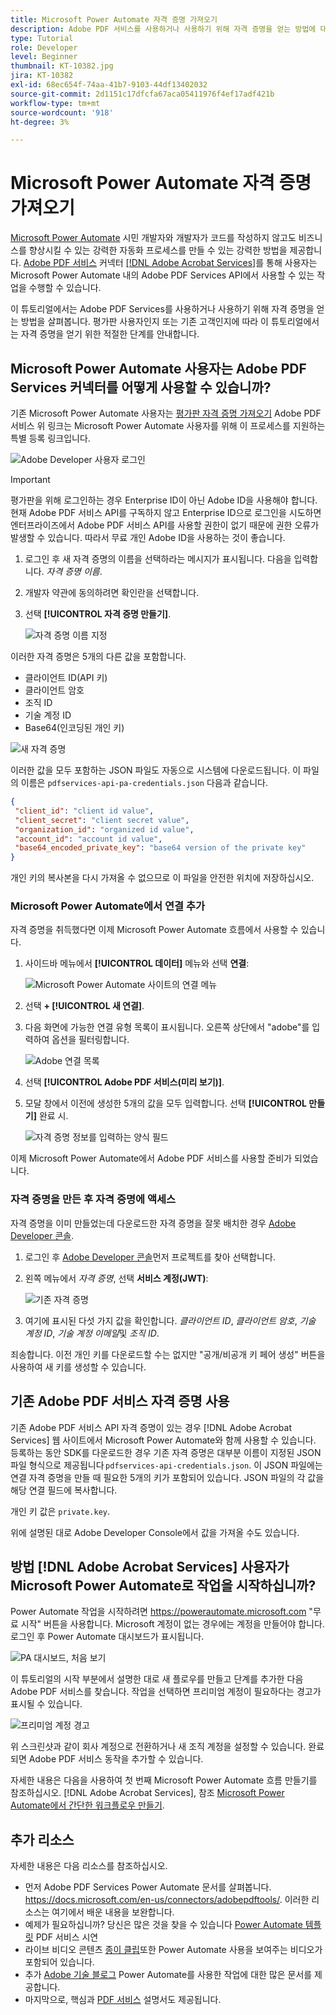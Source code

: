 ```yaml
---
title: Microsoft Power Automate 자격 증명 가져오기
description: Adobe PDF 서비스를 사용하거나 사용하기 위해 자격 증명을 얻는 방법에 대해 알아봅니다.
type: Tutorial
role: Developer
level: Beginner
thumbnail: KT-10382.jpg
jira: KT-10382
exl-id: 68ec654f-74aa-41b7-9103-44df13402032
source-git-commit: 2d1151c17dfcfa67aca05411976f4ef17adf421b
workflow-type: tm+mt
source-wordcount: '918'
ht-degree: 3%

---
```


# Microsoft Power Automate 자격 증명 가져오기

[Microsoft Power Automate](https://powerautomate.microsoft.com/ko-kr/) 시민 개발자와 개발자가 코드를 작성하지 않고도 비즈니스를 향상시킬 수 있는 강력한 자동화 프로세스를 만들 수 있는 강력한 방법을 제공합니다. [Adobe PDF 서비스](https://us.flow.microsoft.com/en-us/connectors/shared_adobepdftools/adobe-pdf-services/) 커넥터 [[!DNL Adobe Acrobat Services]](https://developer.adobe.com/document-services)를 통해 사용자는 Microsoft Power Automate 내의 Adobe PDF Services API에서 사용할 수 있는 작업을 수행할 수 있습니다.

이 튜토리얼에서는 Adobe PDF Services를 사용하거나 사용하기 위해 자격 증명을 얻는 방법을 살펴봅니다. 평가판 사용자인지 또는 기존 고객인지에 따라 이 튜토리얼에서는 자격 증명을 얻기 위한 적절한 단계를 안내합니다.

## Microsoft Power Automate 사용자는 Adobe PDF Services 커넥터를 어떻게 사용할 수 있습니까?

기존 Microsoft Power Automate 사용자는 [평가판 자격 증명 가져오기](https://www.adobe.com/go/powerautomate_getstarted_kr) Adobe PDF 서비스 위 링크는 Microsoft Power Automate 사용자를 위해 이 프로세스를 지원하는 특별 등록 링크입니다.

![Adobe Developer 사용자 로그인](assets/credentials_1.png)


>[!IMPORTANT]
> 평가판을 위해 로그인하는 경우 Enterprise ID이 아닌 Adobe ID을 사용해야 합니다. 현재 Adobe PDF 서비스 API를 구독하지 않고 Enterprise ID으로 로그인을 시도하면 엔터프라이즈에서 Adobe PDF 서비스 API를 사용할 권한이 없기 때문에 권한 오류가 발생할 수 있습니다. 따라서 무료 개인 Adobe ID을 사용하는 것이 좋습니다.
>

1. 로그인 후 새 자격 증명의 이름을 선택하라는 메시지가 표시됩니다. 다음을 입력합니다. *자격 증명 이름*.
1. 개발자 약관에 동의하려면 확인란을 선택합니다.
1. 선택 **[!UICONTROL 자격 증명 만들기]**.

   ![자격 증명 이름 지정](assets/credentials_2.png)

이러한 자격 증명은 5개의 다른 값을 포함합니다.

* 클라이언트 ID(API 키)
* 클라이언트 암호
* 조직 ID
* 기술 계정 ID
* Base64(인코딩된 개인 키)

![새 자격 증명](assets/credentials_3.png)

이러한 값을 모두 포함하는 JSON 파일도 자동으로 시스템에 다운로드됩니다. 이 파일의 이름은 `pdfservices-api-pa-credentials.json` 다음과 같습니다.

```json
{
 "client_id": "client id value",
 "client_secret": "client secret value",
 "organization_id": "organized id value",
 "account_id": "account id value",
 "base64_encoded_private_key": "base64 version of the private key"
}
```

개인 키의 복사본을 다시 가져올 수 없으므로 이 파일을 안전한 위치에 저장하십시오.

### Microsoft Power Automate에서 연결 추가

자격 증명을 취득했다면 이제 Microsoft Power Automate 흐름에서 사용할 수 있습니다.

1. 사이드바 메뉴에서 **[!UICONTROL 데이터]** 메뉴와 선택 **연결**:

   ![Microsoft Power Automate 사이트의 연결 메뉴](assets/credentials_4.png)

1. 선택 **+ [!UICONTROL 새 연결]**.

1. 다음 화면에 가능한 연결 유형 목록이 표시됩니다. 오른쪽 상단에서 &quot;adobe&quot;를 입력하여 옵션을 필터링합니다.

   ![Adobe 연결 목록](assets/credentials_5.png)

1. 선택 **[!UICONTROL Adobe PDF 서비스(미리 보기)]**.
1. 모달 창에서 이전에 생성한 5개의 값을 모두 입력합니다. 선택 **[!UICONTROL 만들기]** 완료 시.

   ![자격 증명 정보를 입력하는 양식 필드](assets/credentials_6.png)

이제 Microsoft Power Automate에서 Adobe PDF 서비스를 사용할 준비가 되었습니다.

### 자격 증명을 만든 후 자격 증명에 액세스

자격 증명을 이미 만들었는데 다운로드한 자격 증명을 잘못 배치한 경우 [Adobe Developer 콘솔](https://developer.adobe.com/console).

1. 로그인 후 [Adobe Developer 콘솔](https://developer.adobe.com/console)먼저 프로젝트를 찾아 선택합니다.
1. 왼쪽 메뉴에서 *자격 증명*, 선택 **서비스 계정(JWT)**:

   ![기존 자격 증명](assets/credentials_7.png)

1. 여기에 표시된 다섯 가지 값을 확인합니다. *클라이언트 ID*, *클라이언트 암호*, *기술 계정 ID*, *기술 계정 이메일*&#x200B;및 *조직 ID*.

죄송합니다. 이전 개인 키를 다운로드할 수는 없지만 &quot;공개/비공개 키 페어 생성&quot; 버튼을 사용하여 새 키를 생성할 수 있습니다.

## 기존 Adobe PDF 서비스 자격 증명 사용

기존 Adobe PDF 서비스 API 자격 증명이 있는 경우 [!DNL Adobe Acrobat Services] 웹 사이트에서 Microsoft Power Automate와 함께 사용할 수 있습니다. 등록하는 동안 SDK를 다운로드한 경우 기존 자격 증명은 대부분 이름이 지정된 JSON 파일 형식으로 제공됩니다 `pdfservices-api-credentials.json`. 이 JSON 파일에는 연결 자격 증명을 만들 때 필요한 5개의 키가 포함되어 있습니다. JSON 파일의 각 값을 해당 연결 필드에 복사합니다.

개인 키 값은 `private.key`.

위에 설명된 대로 Adobe Developer Console에서 값을 가져올 수도 있습니다.

## 방법 [!DNL Adobe Acrobat Services] 사용자가 Microsoft Power Automate로 작업을 시작하십니까?

Power Automate 작업을 시작하려면 <https://powerautomate.microsoft.com> &quot;무료 시작&quot; 버튼을 사용합니다. Microsoft 계정이 없는 경우에는 계정을 만들어야 합니다. 로그인 후 Power Automate 대시보드가 표시됩니다.

![PA 대시보드, 처음 보기](assets/credentials_8.png)

이 튜토리얼의 시작 부분에서 설명한 대로 새 플로우를 만들고 단계를 추가한 다음 Adobe PDF 서비스를 찾습니다. 작업을 선택하면 프리미엄 계정이 필요하다는 경고가 표시될 수 있습니다.

![프리미엄 계정 경고](assets/credentials_9.png)

위 스크린샷과 같이 회사 계정으로 전환하거나 새 조직 계정을 설정할 수 있습니다. 완료되면 Adobe PDF 서비스 동작을 추가할 수 있습니다.

자세한 내용은 다음을 사용하여 첫 번째 Microsoft Power Automate 흐름 만들기를 참조하십시오. [!DNL Adobe Acrobat Services], 참조 [Microsoft Power Automate에서 간단한 워크플로우 만들기](https://experienceleague.adobe.com/docs/document-services/tutorials/pdfservices/create-workflow-power-automate.html).

## 추가 리소스

자세한 내용은 다음 리소스를 참조하십시오.

* 먼저 Adobe PDF Services Power Automate 문서를 살펴봅니다. <https://docs.microsoft.com/en-us/connectors/adobepdftools/>. 이러한 리소스는 여기에서 배운 내용을 보완합니다.
* 예제가 필요하십니까? 당신은 많은 것을 찾을 수 있습니다 [Power Automate 템플릿](https://powerautomate.microsoft.com/en-us/connectors/details/shared_adobepdftools/adobe-pdf-services/) PDF 서비스 시연
* 라이브 비디오 콘텐츠 [종이 클립](https://www.youtube.com/playlist?list=PLcVEYUqU7VRe4sT-Bf8flvRz1XXUyGmtF)또한 Power Automate 사용을 보여주는 비디오가 포함되어 있습니다.
* 추가 [Adobe 기술 블로그](https://medium.com/adobetech/tagged/microsoft-power-automate) Power Automate를 사용한 작업에 대한 많은 문서를 제공합니다.
* 마지막으로, 핵심과 [PDF 서비스](https://developer.adobe.com/document-services/docs/overview/) 설명서도 제공됩니다.
